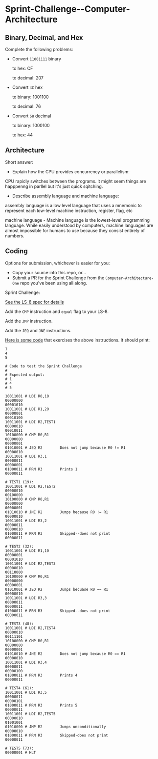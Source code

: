 # Sprint-Challenge--Computer-Architecture

## Binary, Decimal, and Hex

Complete the following problems:

* Convert `11001111` binary

    to hex: CF

    to decimal: 207


* Convert `4C` hex

    to binary: 1001100

    to decimal: 76


* Convert `68` decimal

    to binary: 1000100

    to hex: 44


## Architecture

Short answer:

* Explain how the CPU provides concurrency or parallelism:

CPU rapidly switches between the programs. it might seem things are happpenng in parllel but it's just quick sqitching. 

* Describe assembly language and machine language:
 
 assembly language is a low level language that uses a mnemonic to represent each low-level machine instruction, register, flag, etc

 machine language - Machine language is the lowest-level programming language. While easily understood by computers, machine languages are almost impossible for humans to use because they consist entirely of numbers. 

## Coding

Options for submission, whichever is easier for you:

* Copy your source into this repo, or...
* Submit a PR for the Sprint Challenge from the `Computer-Architecture-One` repo
  you've been using all along.

Sprint Challenge:

[See the LS-8 spec for details](https://github.com/LambdaSchool/Computer-Architecture-One/blob/master/LS8-SPEC.md)

Add the `CMP` instruction and `equal` flag to your LS-8.

Add the `JMP` instruction.

Add the `JEQ` and `JNE` instructions.


[Here is some code](sctest.ls8) that exercises the above instructions.
It should print:

```
1
4
5
```

```
# Code to test the Sprint Challenge
#
# Expected output:
# 1
# 4
# 5

10011001 # LDI R0,10
00000000
00001010
10011001 # LDI R1,20
00000001
00010100
10011001 # LDI R2,TEST1
00000010
00010011
10100000 # CMP R0,R1
00000000
00000001
01010001 # JEQ R2        Does not jump because R0 != R1
00000010
10011001 # LDI R3,1
00000011
00000001
01000011 # PRN R3        Prints 1
00000011

# TEST1 (19):
10011001 # LDI R2,TEST2
00000010
00100000
10100000 # CMP R0,R1
00000000
00000001
01010010 # JNE R2        Jumps because R0 != R1
00000010
10011001 # LDI R3,2
00000011
00000010
01000011 # PRN R3        Skipped--does not print
00000011

# TEST2 (32):
10011001 # LDI R1,10
00000001
00001010
10011001 # LDI R2,TEST3
00000010
00110000
10100000 # CMP R0,R1
00000000
00000001
01010001 # JEQ R2        Jumps becuase R0 == R1
00000010
10011001 # LDI R3,3
00000011
00000011
01000011 # PRN R3        Skipped--does not print
00000011

# TEST3 (48):
10011001 # LDI R2,TEST4
00000010
00111101
10100000 # CMP R0,R1
00000000
00000001
01010010 # JNE R2        Does not jump because R0 == R1
00000010
10011001 # LDI R3,4
00000011
00000100
01000011 # PRN R3        Prints 4
00000011

# TEST4 (61):
10011001 # LDI R3,5
00000011
00000101
01000011 # PRN R3        Prints 5
00000011
10011001 # LDI R2,TEST5
00000010
01001001
01010000 # JMP R2        Jumps unconditionally
00000010
01000011 # PRN R3        Skipped-does not print
00000011

# TEST5 (73):
00000001 # HLT
```

